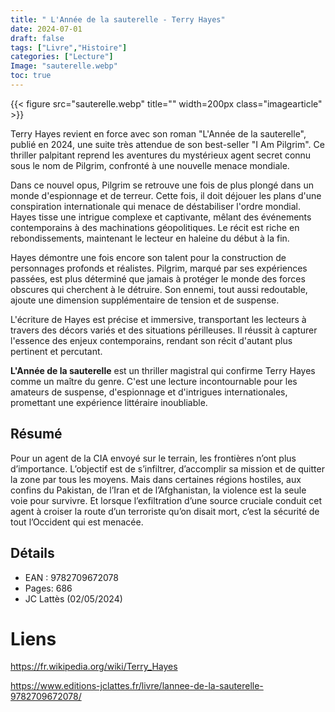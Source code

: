```yaml
---
title: " L'Année de la sauterelle - Terry Hayes" 
date: 2024-07-01
draft: false
tags: ["Livre","Histoire"]
categories: ["Lecture"]
Image: "sauterelle.webp"
toc: true
---
```


{{< figure src="sauterelle.webp" title="" width=200px class="imagearticle" >}}

Terry Hayes revient en force avec son roman "L'Année de la sauterelle", publié en 2024, une suite très attendue de son best-seller "I Am Pilgrim". Ce thriller palpitant reprend les aventures du mystérieux agent secret connu sous le nom de Pilgrim, confronté à une nouvelle menace mondiale.

Dans ce nouvel opus, Pilgrim se retrouve une fois de plus plongé dans un monde d'espionnage et de terreur. Cette fois, il doit déjouer les plans d'une conspiration internationale qui menace de déstabiliser l'ordre mondial. Hayes tisse une intrigue complexe et captivante, mêlant des événements contemporains à des machinations géopolitiques. Le récit est riche en rebondissements, maintenant le lecteur en haleine du début à la fin.

<!--more-->

Hayes démontre une fois encore son talent pour la construction de personnages profonds et réalistes. Pilgrim, marqué par ses expériences passées, est plus déterminé que jamais à protéger le monde des forces obscures qui cherchent à le détruire. Son ennemi, tout aussi redoutable, ajoute une dimension supplémentaire de tension et de suspense.

L'écriture de Hayes est précise et immersive, transportant les lecteurs à travers des décors variés et des situations périlleuses. Il réussit à capturer l'essence des enjeux contemporains, rendant son récit d'autant plus pertinent et percutant.

**L'Année de la sauterelle**  est un thriller magistral qui confirme Terry Hayes comme un maître du genre. C'est une lecture incontournable pour les amateurs de suspense, d'espionnage et d'intrigues internationales, promettant une expérience littéraire inoubliable.

## Résumé

Pour un agent de la CIA envoyé sur le terrain, les frontières n’ont plus d’importance. L’objectif est de s’infiltrer, d’accomplir sa mission et de quitter la zone par tous les moyens.
Mais dans certaines régions hostiles, aux confins du Pakistan, de l’Iran et de l’Afghanistan, la violence est la seule voie pour survivre.
Et lorsque l’exfiltration d’une source cruciale conduit cet agent à croiser la route d’un terroriste qu’on disait mort, c’est la sécurité de tout l’Occident qui est menacée.

## Détails

- EAN : 9782709672078 
- Pages: 686 
- JC Lattès (02/05/2024) 

# Liens
https://fr.wikipedia.org/wiki/Terry_Hayes

https://www.editions-jclattes.fr/livre/lannee-de-la-sauterelle-9782709672078/


